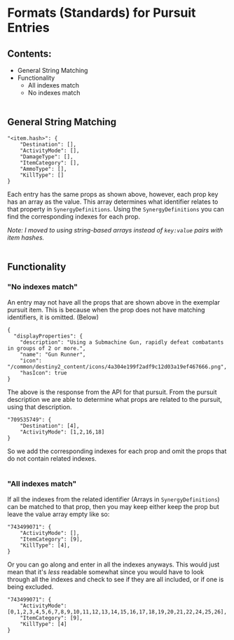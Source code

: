 # Formats (Standards) for Pursuit Entries

## Contents:
- General String Matching
- Functionality
    - All indexes match
    - No indexes match
<br><br>

## General String Matching

```
"<item.hash>": {
    "Destination": [],
    "ActivityMode": [],
    "DamageType": [],
    "ItemCategory": [],
    "AmmoType": [],
    "KillType": []
}
```

Each entry has the same props as shown above, however, each prop key has an array as the value. This array determines what identifier relates to that property in `SynergyDefinitions`. Using the `SynergyDefinitions` you can find the corresponding indexes for each prop. 

*Note: I moved to using string-based arrays instead of `key:value` pairs with item hashes.*
<br>
<br>


## Functionality

###  "No indexes match"

An entry may not have all the props that are shown above in the exemplar pursuit item. This is because when the prop does not have matching identifiers, it is omitted. (Below)

```
{
  "displayProperties": {
    "description": "Using a Submachine Gun, rapidly defeat combatants in groups of 2 or more.",
    "name": "Gun Runner",
    "icon": "/common/destiny2_content/icons/4a304e199f2adf9c12d03a19ef467666.png",
    "hasIcon": true
}
```
The above is the response from the API for that pursuit. From the pursuit description we are able to determine what props are related to the pursuit, using that description.


```
"709535749": {
    "Destination": [4],
    "ActivityMode": [1,2,16,18]
}
```

So we add the corresponding indexes for each prop and omit the props that do not contain related indexes.
<br>
<br>

### "All indexes match"

If all the indexes from the related identifier (Arrays in `SynergyDefinitions`) can be matched to that prop, then you may keep either keep the prop but leave the value array empty like so:

```
"743499071": {
    "ActivityMode": [],
    "ItemCategory": [9],
    "KillType": [4],
}
```

Or you can go along and enter in all the indexes anyways. This would just mean that it's *less* readable somewhat since you would have to look through all the indexes and check to see if they are all included, or if one is being excluded.

```
"743499071": {
    "ActivityMode": [0,1,2,3,4,5,6,7,8,9,10,11,12,13,14,15,16,17,18,19,20,21,22,24,25,26],
    "ItemCategory": [9],
    "KillType": [4]
}
```